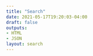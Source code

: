 ```yaml
---
title: "Search"
date: 2021-05-17T19:20:03-04:00
draft: false
outputs:
- HTML
- JSON
layout: search
---
```


